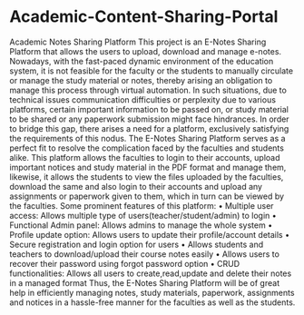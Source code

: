 # Academic-Content-Sharing-Portal
Academic Notes Sharing Platform
This project is an E-Notes Sharing Platform that allows the users to upload, download and manage
e-notes. Nowadays, with the fast-paced dynamic environment of the education system, it is not feasible
for the faculty or the students to manually circulate or manage the study material or notes, thereby arising
an obligation to manage this process through virtual automation. In such situations, due to technical issues
communication difficulties or perplexity due to various platforms, certain important information to be
passed on, or study material to be shared or any paperwork submission might face hindrances.
 In order to bridge this gap, there arises a need for a platform, exclusively satisfying the requirements of
this nodus. The E-Notes Sharing Platform serves as a perfect fit to resolve the complication faced by the
faculties and students alike. This platform allows the faculties to login to their accounts, upload important
notices and study material in the PDF format and manage them, likewise, it allows the students to view
the files uploaded by the faculties, download the same and also login to their accounts and upload any
assignments or paperwork given to them, which in turn can be viewed by the faculties.
Some prominent features of this platform:
• Multiple user access: Allows multiple type of users(teacher/student/admin) to login
• Functional Admin panel: Allows admins to manage the whole system
• Profile update option: Allows users to update their profile/account details
• Secure registration and login option for users
• Allows students and teachers to download/upload their course notes easily
• Allows users to recover their password using forgot password option
• CRUD functionalities: Allows all users to create,read,update and delete their notes in a managed format
 Thus, the E-Notes Sharing Platform will be of great help in efficiently managing notes, study materials,
paperwork, assignments and notices in a hassle-free manner for the faculties as well as the students.
